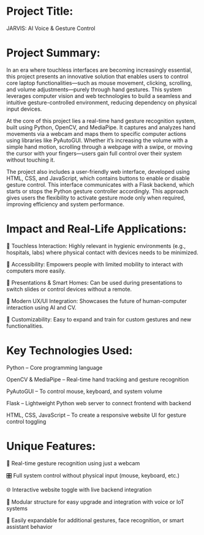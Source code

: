 # Project Title:
JARVIS: AI Voice & Gesture Control

# Project Summary:
In an era where touchless interfaces are becoming increasingly essential, this project presents an innovative solution that enables users to control core laptop functionalities—such as mouse movement, clicking, scrolling, and volume adjustments—purely through hand gestures. This system leverages computer vision and web technologies to build a seamless and intuitive gesture-controlled environment, reducing dependency on physical input devices.

At the core of this project lies a real-time hand gesture recognition system, built using Python, OpenCV, and MediaPipe. It captures and analyzes hand movements via a webcam and maps them to specific computer actions using libraries like PyAutoGUI. Whether it’s increasing the volume with a simple hand motion, scrolling through a webpage with a swipe, or moving the cursor with your fingers—users gain full control over their system without touching it.

The project also includes a user-friendly web interface, developed using HTML, CSS, and JavaScript, which contains buttons to enable or disable gesture control. This interface communicates with a Flask backend, which starts or stops the Python gesture controller accordingly. This approach gives users the flexibility to activate gesture mode only when required, improving efficiency and system performance.

# Impact and Real-Life Applications:

🔹 Touchless Interaction: Highly relevant in hygienic environments (e.g., hospitals, labs) where physical contact with devices needs to be minimized.

🔹 Accessibility: Empowers people with limited mobility to interact with computers more easily.

🔹 Presentations & Smart Homes: Can be used during presentations to switch slides or control devices without a remote.

🔹 Modern UX/UI Integration: Showcases the future of human-computer interaction using AI and CV.

🔹 Customizability: Easy to expand and train for custom gestures and new functionalities.

# Key Technologies Used:

Python – Core programming language

OpenCV & MediaPipe – Real-time hand tracking and gesture recognition

PyAutoGUI – To control mouse, keyboard, and system volume

Flask – Lightweight Python web server to connect frontend with backend

HTML, CSS, JavaScript – To create a responsive website UI for gesture control toggling

# Unique Features:

🔁 Real-time gesture recognition using just a webcam

🎛️ Full system control without physical input (mouse, keyboard, etc.)

🌐 Interactive website toggle with live backend integration

🧠 Modular structure for easy upgrade and integration with voice or IoT systems

🧩 Easily expandable for additional gestures, face recognition, or smart assistant behavior

